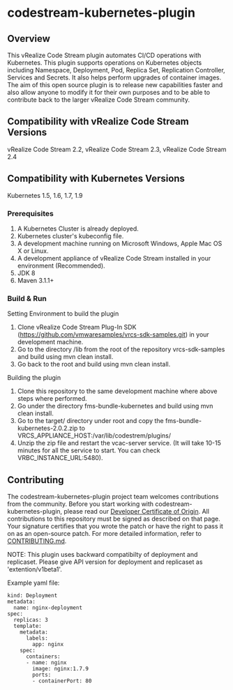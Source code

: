 

# codestream-kubernetes-plugin

## Overview
This vRealize Code Stream plugin automates CI/CD operations with Kubernetes. This plugin supports operations on Kubernetes objects including Namespace, Deployment, Pod, Replica Set, Replication Controller, Services and Secrets. It also helps perform upgrades of container images. The aim of this open source plugin is to release new capabilities faster and also allow anyone to modify it for their own purposes and to be able to contribute back to the larger vRealize Code Stream community.

## Compatibility with vRealize Code Stream Versions
vRealize Code Stream 2.2, vRealize Code Stream 2.3, vRealize Code Stream 2.4

## Compatibility with Kubernetes Versions
Kubernetes 1.5, 1.6, 1.7, 1.9 

### Prerequisites
1. A Kubernetes Cluster is already deployed.
2. Kubernetes cluster's kubeconfig file.
3. A development machine running on Microsoft Windows, Apple Mac OS X or Linux.
4. A development appliance of vRealize Code Stream installed in your environment (Recommended).
5. JDK 8
6. Maven 3.1.1+

### Build & Run
Setting Environment to build the plugin
1. Clone vRealize Code Stream Plug-In SDK (https://github.com/vmwaresamples/vrcs-sdk-samples.git) in your development machine.
2. Go to the directory /lib from the root of the repository vrcs-sdk-samples and build using mvn clean install.
3. Go back to the root and build using mvn clean install.

Building the plugin
1. Clone this repository to the same development machine where above steps where performed.
2. Go under the directory fms-bundle-kubernetes and build using mvn clean install.
3. Go to the target/ directory under root and copy the fms-bundle-kubernetes-2.0.2.zip to       VRCS_APPLIANCE_HOST:/var/lib/codestrem/plugins/
4. Unzip the zip file and restart the vcac-server service. (It will take 10-15 minutes for all the service to start. You can check VRBC_INSTANCE_URL:5480).

## Contributing

The codestream-kubernetes-plugin project team welcomes contributions from the community. Before you start working with codestream-kubernetes-plugin, please read our [Developer Certificate of Origin](https://cla.vmware.com/dco). All contributions to this repository must be signed as described on that page. Your signature certifies that you wrote the patch or have the right to pass it on as an open-source patch. For more detailed information, refer to [CONTRIBUTING.md](CONTRIBUTING.md).

NOTE: This plugin uses backward compatibilty of deployment and replicaset. Please give API version for deployment and replicaset as 'extention/v1beta1'. 

Example yaml file:

```apiVersion: extensions/v1beta1
kind: Deployment
metadata:
  name: nginx-deployment
spec:
  replicas: 3
  template:
    metadata:
      labels:
        app: nginx
    spec:
      containers:
      - name: nginx
        image: nginx:1.7.9
        ports:
        - containerPort: 80
```
